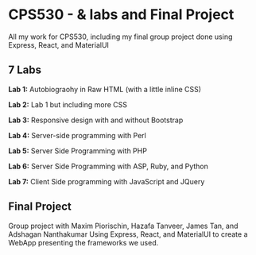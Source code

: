 # CPS530 - & labs and Final Project
All my work for CPS530, including my final group project done using Express, React, and MaterialUI

## 7 Labs

**Lab 1:** Autobiograohy in Raw HTML (with a little inline CSS)

**Lab 2:** Lab 1 but including more CSS

**Lab 3:** Responsive design with and without Bootstrap

**Lab 4:** Server-side programming with Perl

**Lab 5:** Server Side Programming with PHP

**Lab 6:** Server Side Programming with ASP, Ruby, and Python

**Lab 7:** Client Side programming with JavaScript and JQuery

## Final Project

Group project with Maxim Piorischin, Hazafa Tanveer, James Tan, and Adshagan Nanthakumar
Using Express, React, and MaterialUI to create a WebApp presenting the frameworks we used.
